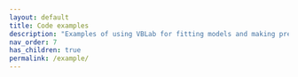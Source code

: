 ```yaml
---
layout: default
title: Code examples
description: "Examples of using VBLab for fitting models and making prediction"
nav_order: 7
has_children: true
permalink: /example/
---
```





